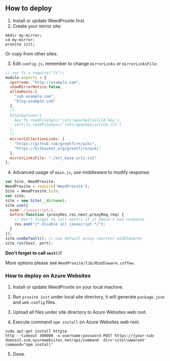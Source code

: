 ## How to deploy

1. Install or update WeedProxite first.
2. Create your mirror site:

  ```
  mkdir my-mirror;
  cd my-mirror;
  proxite init;
  ```

  Or copy from other sites.

3. Edit `config.js`, remember to change `mirrorLinks` or `mirrorLinksFile`:

  ```javascript
  // var fs = require("fs");
  module.exports = {
    upstream: "http://example.com",
    showMirrorNotice:false,
    allowHosts:[
      "sub.example.com",
      "blog.example.com"
    ],
    /*
    httpsOptions:{
      key:fs.readFileSync('/etc/apache2/ssl/CA.key'),
      cert:fs.readFileSync('/etc/apache2/ssl/CA.crt')
    },
    */
    mirrorCollectionLinks: [
      "https://github.com/greatfire/wiki",
      "https://bitbucket.org/greatfire/wiki"
    ],
    mirrorLinksFile: "./alt_base_urls.txt"
  };

  ```

4. Advanced usage of `main.js`, use middleware to modify response:

  ```javascript
  var Site, WeedProxite;
  WeedProxite = require('WeedProxite');
  Site = WeedProxite.Site;
  var site;
  site = new Site(__dirname);
  site.use({
    mime: /javascript/i,
    before:function (proxyRes,res,next,proxyReq,req) {
      // Don't forget to call next() if it doesn't end response
      res.end("/* disable all javascript */");
    }
  });
  site.useDefault(); // use default proxy rewriter middlewares
  site.run(host, port);
  ```

  **Don't forget to call `next()`!**

  More options please see `WeedProxite/lib/Middleware.coffee`.

### How to deploy on Azure Websites

1. Install or update WeedProxite on your local machine.

2. Run `proxite init` under local site directory, it will generate `package.json` and `web.config` files.

3. Upload all files under site directory to Azure Websites web root.

4. Execute command `npm install` on Azure Websites web root.

```
sudo apt-get install httpie
http --timeout 300000 -a username:password POST https://{your-sub-domain}.scm.azurewebsites.net/api/command  dir='site\\wwwroot'  command="npm install"
```

5. Done.
